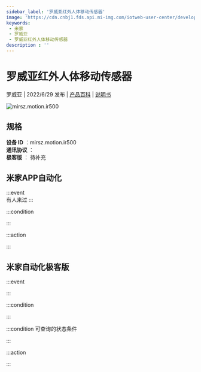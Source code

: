 ```yaml
---
sidebar_label: '罗威亚红外人体移动传感器'
image: 'https://cdn.cnbj1.fds.api.mi-img.com/iotweb-user-center/developer_1679068029593E7R6eniL.png?GalaxyAccessKeyId=AKVGLQWBOVIRQ3XLEW&Expires=9223372036854775807&Signature=KfZToQxLr1AvuU3cXSZZuxw64cI='
keywords: 
 - 米家
 - 罗威亚
 - 罗威亚红外人体移动传感器
description : ''
---
```

# 罗威亚红外人体移动传感器

罗威亚 | 2022/6/29 发布 | [产品百科](https://home.mi.com/webapp/content/baike/product/index.html?model=mirsz.motion.ir500/) | [说明书](https://home.mi.com/views/introduction.html?model=mirsz.motion.ir500&region=cn)

![mirsz.motion.ir500](https://cdn.cnbj1.fds.api.mi-img.com/iotweb-user-center/developer_1679068029593E7R6eniL.png?GalaxyAccessKeyId=AKVGLQWBOVIRQ3XLEW&Expires=9223372036854775807&Signature=KfZToQxLr1AvuU3cXSZZuxw64cI=)

## 规格  
> 
**设备 ID** ：mirsz.motion.ir500  
**通讯协议** ：  
**极客版**  ： 待补充 


## 米家APP自动化  

:::event  
有人来过
:::

:::condition  

:::

:::action   

:::

## 米家自动化极客版  

:::event  

:::

:::condition  

:::

:::condition 可查询的状态条件  

:::

:::action  

:::

        
